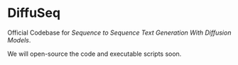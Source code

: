 # DiffuSeq

Official Codebase for *Sequence to Sequence Text Generation With Diffusion Models*.

We will open-source the code and executable scripts soon.
